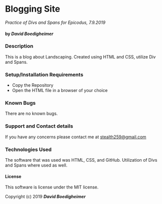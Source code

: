 # Blogging Site
 _Practice of Divs and Spans for Epicodus, 7.9.2019_
#### by _David Boedigheimer_

### Description
This is a blog about Landscaping. Created using HTML and CSS, utilize Div and Spans.

### Setup/Installation Requirements
* Copy the Repository
* Open the HTML file in a browser of your choice

### Known Bugs
There are no known bugs.

### Support and Contact details
If you have any concerns please contact me at stealth259@gmail.com

### Technologies Used
The software that was used was HTML, CSS, and GitHub.  Utilization of Divs and Spans where used as well.

#### License
This software is license under the MIT license.

Copyright (c) 2019 **_David Boedigheimer_**
